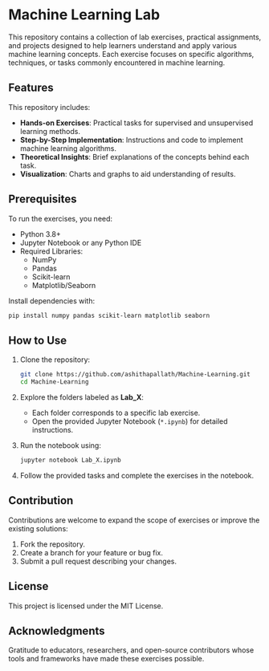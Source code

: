 
# Machine Learning Lab  

This repository contains a collection of lab exercises, practical assignments, and projects designed to help learners understand and apply various machine learning concepts. Each exercise focuses on specific algorithms, techniques, or tasks commonly encountered in machine learning.  



## Features  

This repository includes:  
- **Hands-on Exercises**: Practical tasks for supervised and unsupervised learning methods.  
- **Step-by-Step Implementation**: Instructions and code to implement machine learning algorithms.  
- **Theoretical Insights**: Brief explanations of the concepts behind each task.  
- **Visualization**: Charts and graphs to aid understanding of results.  


## Prerequisites  

To run the exercises, you need:  
- Python 3.8+  
- Jupyter Notebook or any Python IDE  
- Required Libraries:  
  - NumPy  
  - Pandas  
  - Scikit-learn  
  - Matplotlib/Seaborn  

Install dependencies with:  
```bash  
pip install numpy pandas scikit-learn matplotlib seaborn  
```  


## How to Use  

1. Clone the repository:  
   ```bash  
   git clone https://github.com/ashithapallath/Machine-Learning.git  
   cd Machine-Learning  
   ```  

2. Explore the folders labeled as **Lab_X**:  
   - Each folder corresponds to a specific lab exercise.  
   - Open the provided Jupyter Notebook (`*.ipynb`) for detailed instructions.  

3. Run the notebook using:  
   ```bash  
   jupyter notebook Lab_X.ipynb  
   ```  

4. Follow the provided tasks and complete the exercises in the notebook.  


## Contribution  

Contributions are welcome to expand the scope of exercises or improve the existing solutions:  
1. Fork the repository.  
2. Create a branch for your feature or bug fix.  
3. Submit a pull request describing your changes.  



## License  

This project is licensed under the MIT License.  



## Acknowledgments  

Gratitude to educators, researchers, and open-source contributors whose tools and frameworks have made these exercises possible.  


